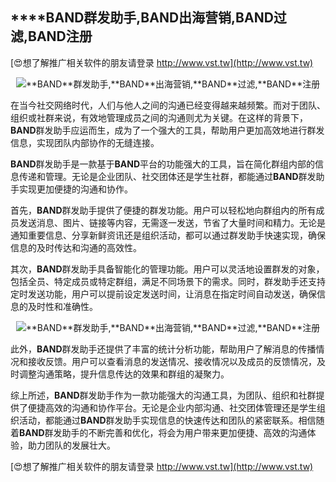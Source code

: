 ## ****BAND**群发助手,**BAND**出海营销,**BAND**过滤,**BAND**注册**

[😍想了解推广相关软件的朋友请登录 http://www.vst.tw](http://www.vst.tw)

 <center><img src="https://vst.tw/MP4/tuiguang/png/0.png" alt="**BAND**群发助手,**BAND**出海营销,**BAND**过滤,**BAND**注册"></center>

在当今社交网络时代，人们与他人之间的沟通已经变得越来越频繁。而对于团队、组织或社群来说，有效地管理成员之间的沟通则尤为关键。在这样的背景下，**BAND**群发助手应运而生，成为了一个强大的工具，帮助用户更加高效地进行群发信息，实现团队内部协作的无缝连接。

**BAND**群发助手是一款基于**BAND**平台的功能强大的工具，旨在简化群组内部的信息传递和管理。无论是企业团队、社交团体还是学生社群，都能通过**BAND**群发助手实现更加便捷的沟通和协作。

首先，**BAND**群发助手提供了便捷的群发功能。用户可以轻松地向群组内的所有成员发送消息、图片、链接等内容，无需逐一发送，节省了大量时间和精力。无论是通知重要信息、分享新鲜资讯还是组织活动，都可以通过群发助手快速实现，确保信息的及时传达和沟通的高效性。

其次，**BAND**群发助手具备智能化的管理功能。用户可以灵活地设置群发的对象，包括全员、特定成员或特定群组，满足不同场景下的需求。同时，群发助手还支持定时发送功能，用户可以提前设定发送时间，让消息在指定时间自动发送，确保信息的及时性和准确性。

 <center><img src="https://vst.tw/MP4/tuiguang/png/1.png" alt="**BAND**群发助手,**BAND**出海营销,**BAND**过滤,**BAND**注册"></center>

此外，**BAND**群发助手还提供了丰富的统计分析功能，帮助用户了解消息的传播情况和接收反馈。用户可以查看消息的发送情况、接收情况以及成员的反馈情况，及时调整沟通策略，提升信息传达的效果和群组的凝聚力。

综上所述，**BAND**群发助手作为一款功能强大的沟通工具，为团队、组织和社群提供了便捷高效的沟通和协作平台。无论是企业内部沟通、社交团体管理还是学生组织活动，都能通过**BAND**群发助手实现信息的快速传达和团队的紧密联系。相信随着**BAND**群发助手的不断完善和优化，将会为用户带来更加便捷、高效的沟通体验，助力团队的发展壮大。

[😍想了解推广相关软件的朋友请登录 http://www.vst.tw](http://www.vst.tw)



